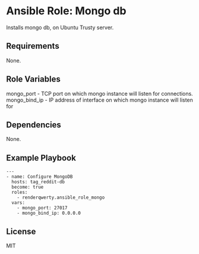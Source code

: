 Ansible Role: Mongo db
=========

Installs mongo db, on Ubuntu Trusty server.

Requirements
------------

None.

Role Variables
--------------

mongo_port - TCP port on which mongo instance will listen for connections.
mongo_bind_ip - IP address of interface on which mongo instance will listen for

Dependencies
------------

None.

Example Playbook
----------------
```
---
- name: Configure MongoDB
  hosts: tag_reddit-db
  become: true
  roles:
    - renderqwerty.ansible_role_mongo
  vars:
    - mongo_port: 27017
    - mongo_bind_ip: 0.0.0.0
```

License
-------

MIT
